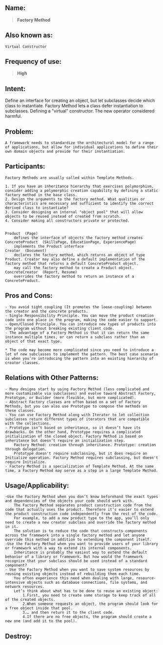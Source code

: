 
## Name:
>    **Factory Method**

## Also known as:
    Virtual Constructor

## Frequency of use:
>   **High**

## Intent:
Define an interface for creating an object, but let subclasses decide which class to instantiate. Factory Method lets a class defer instantiation to subclasses.
    Defining a "virtual" constructor.
    The new operator considered harmful.

## Problem:
    A framework needs to standardize the architectural model for a range of applications, but allow for individual applications to define their own domain objects and provide for their instantiation.

## Participants:
    Factory Methods are usually called within Template Methods.

    1. If you have an inheritance hierarchy that exercises polymorphism, consider adding a polymorphic creation capability by defining a static factory method in the base class.
    2. Design the arguments to the factory method. What qualities or characteristics are necessary and sufficient to identify the correct derived class to instantiate?
    3. Consider designing an internal "object pool" that will allow objects to be reused instead of created from scratch.
    4. Consider making all constructors private or protected.


    Product  (Page)
        defines the interface of objects the factory method creates
    ConcreteProduct  (SkillsPage, EducationPage, ExperiencePage)
        implements the Product interface
    Creator  (Document)
        declares the factory method, which returns an object of type Product. Creator may also define a default implementation of the factory method that returns a default ConcreteProduct object.
        may call the factory method to create a Product object.
    ConcreteCreator  (Report, Resume)
        overrides the factory method to return an instance of a ConcreteProduct.

## Pros and Cons:
    - You avoid tight coupling (It promotes the loose-coupling) between the creator and the concrete products.
    - Single Responsibility Principle. You can move the product creation code into one place in the program, making the code easier to support.
    - Open/Closed Principle. You can introduce new types of products into the program without breaking existing client code.
    - The advantage of a Factory Method is that it can return the same instance multiple times, or can return a subclass rather than an object of that exact type.
 
    * The code may become more complicated since you need to introduce a lot of new subclasses to implement the pattern. The best case scenario is when you’re introducing the pattern into an existing hierarchy of creator classes.

## Relations with Other Patterns:
    - Many designs start by using Factory Method (less complicated and more customizable via subclasses) and evolve toward Abstract Factory, Prototype, or Builder (more flexible, but more complicated).
    - Abstract Factory classes are often based on a set of Factory Methods, but you can also use Prototype to compose the methods on these classes.
    - You can use Factory Method along with Iterator to let collection subclasses return different types of iterators that are compatible with the collections.
    - Prototype isn’t based on inheritance, so it doesn’t have its drawbacks. On the other hand, Prototype requires a complicated initialization of the cloned object. Factory Method is based on inheritance but doesn’t require an initialization step.
        Factory Method: creation through inheritance. Prototype: creation through delegation.
        Prototype doesn't require subclassing, but it does require an Initialize operation. Factory Method requires subclassing, but doesn't require Initialize.
    - Factory Method is a specialization of Template Method. At the same time, a Factory Method may serve as a step in a large Template Method.

## Usage/Applicability:
    -Use the Factory Method when you don’t know beforehand the exact types and dependencies of the objects your code should work with.
        The Factory Method separates product construction code from the code that actually uses the product. Therefore it’s easier to extend the product construction code independently from the rest of the code.
        For example, to add a new product type to the app, you’ll only need to create a new creator subclass and override the factory method in it.
        The solution is to reduce the code that constructs components across the framework into a single factory method and let anyone override this method in addition to extending the component itself.
    -Use the Factory Method when you want to provide users of your library or framework with a way to extend its internal components.
        Inheritance is probably the easiest way to extend the default behavior of a library or framework. But how would the framework recognize that your subclass should be used instead of a standard component?
    - Use the Factory Method when you want to save system resources by reusing existing objects instead of rebuilding them each time.
        You often experience this need when dealing with large, resource-intensive objects such as database connections, file systems, and network resources.
        Let’s think about what has to be done to reuse an existing object:
            1.First, you need to create some storage to keep track of all of the created objects.
            2.When someone requests an object, the program should look for a free object inside that pool.
            3.… and then return it to the client code.
            4.If there are no free objects, the program should create a new one (and add it to the pool).

## Destroy:

